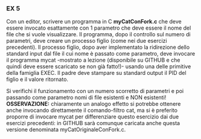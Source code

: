### EX 5
Con un editor, scrivere un programma in C **myCatConFork.c** che deve essere invocato esattamente
con 1 parametro che deve essere il nome del file che si vuole visualizzare. Il programma, dopo il controllo
sul numero di parametri, deve creare un processo figlio (come nei due esercizi precedenti). Il processo
figlio, dopo aver implementato la ridirezione dello standard input dal file il cui nome è passato come
parametro, deve invocare il programma mycat -mostrato a lezione (disponibile su GITHUB e che quindi
deve essere scaricato se non già fatto!)- usando una delle primitive della famiglia EXEC. Il padre deve
stampare su standard output il PID del figlio e il valore ritornato. 

Si verifichi il funzionamento con un numero scorretto di parametri e poi passando come parametro nomi di file esistenti e NON esistenti!
**OSSERVAZIONE:** chiaramente un analogo effetto si potrebbe ottenere anche invocando direttamente il
comando-filtro cat, ma si è preferito proporre di invocare mycat per differenziare questo esercizio dai
due esercizi precedenti: in GITHUB sarà comunque caricata anche questa versione denominata
myCatOriginaleConFork.c.